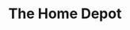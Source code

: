 ---
title: "The Home Depot"
url: /albuquerque/the-home-depot-coors-boulevard-bypass-northwest/
shop: doityourself
---